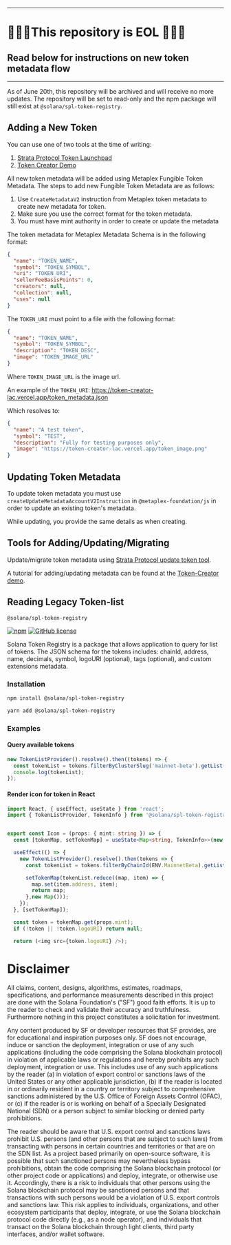 ------
# 🚨🚨🚨This repository is EOL 🚨🚨🚨
## Read below for instructions on new token metadata flow
------

As of June 20th, this repository will be archived and will receive no more updates. The repository will be set to read-only and the npm package will still exist at `@solana/spl-token-registry`.

## Adding a New Token

You can use one of two tools at the time of writing:

1. [Strata Protocol Token Launchpad](https://app.strataprotocol.com/launchpad/manual/new)
2. [Token Creator Demo](https://token-creator-lac.vercel.app/)

All new token metadata will be added using Metaplex Fungible Token Metadata. The steps to add new Fungible Token Metadata are as follows:

1. Use `CreateMetadataV2` instruction from Metaplex token metadata to create new metadata for token.
2. Make sure you use the correct format for the token metadata.
3. You must have mint authority in order to create or update the metadata

The token metadata for Metaplex Metadata Schema is in the following format:

```json
{
  "name": "TOKEN_NAME", 
  "symbol": "TOKEN_SYMBOL",
  "uri": "TOKEN_URI",
  "sellerFeeBasisPoints": 0,
  "creators": null,
  "collection": null,
  "uses": null
}
```

The `TOKEN_URI` must point to a file with the following format:

```json
{
  "name": "TOKEN_NAME",
  "symbol": "TOKEN_SYMBOL",
  "description": "TOKEN_DESC",
  "image": "TOKEN_IMAGE_URL"
}
```

Where `TOKEN_IMAGE_URL` is the image url.

An example of the `TOKEN_URI`: https://token-creator-lac.vercel.app/token_metadata.json

Which resolves to:

```json
{
  "name": "A test token",
  "symbol": "TEST",
  "description": "Fully for testing purposes only",
  "image": "https://token-creator-lac.vercel.app/token_image.png"
}
```

## Updating Token Metadata

To update token metadata you must use `createUpdateMetadataAccountV2Instruction` in `@metaplex-foundation/js` in order to update an existing token's metadata.

While updating, you provide the same details as when creating.

## Tools for Adding/Updating/Migrating

Update/migrate token metadata using [Strata Protocol update token tool](https://app.strataprotocol.com/edit-metadata).

A tutorial for adding/updating metadata can be found at the [Token-Creator demo](https://github.com/jacobcreech/Token-Creator).


## Reading Legacy Token-list

`@solana/spl-token-registry`

[![npm](https://img.shields.io/npm/v/@solana/spl-token-registry)](https://unpkg.com/@solana/spl-token-registry@latest/) [![GitHub license](https://img.shields.io/badge/license-APACHE-blue.svg)](https://github.com/solana-labs/token-list/blob/b3fa86b3fdd9c817139e38641d46c5a892542a52/LICENSE)

Solana Token Registry is a package that allows application to query for list of tokens.
The JSON schema for the tokens includes: chainId, address, name, decimals, symbol, logoURI (optional), tags (optional), and custom extensions metadata.

### Installation

```bash
npm install @solana/spl-token-registry
```

```bash
yarn add @solana/spl-token-registry
```

### Examples

#### Query available tokens

```typescript
new TokenListProvider().resolve().then((tokens) => {
  const tokenList = tokens.filterByClusterSlug('mainnet-beta').getList();
  console.log(tokenList);
});
```

#### Render icon for token in React

```typescript jsx
import React, { useEffect, useState } from 'react';
import { TokenListProvider, TokenInfo } from '@solana/spl-token-registry';


export const Icon = (props: { mint: string }) => {
  const [tokenMap, setTokenMap] = useState<Map<string, TokenInfo>>(new Map());

  useEffect(() => {
    new TokenListProvider().resolve().then(tokens => {
      const tokenList = tokens.filterByChainId(ENV.MainnetBeta).getList();

      setTokenMap(tokenList.reduce((map, item) => {
        map.set(item.address, item);
        return map;
      },new Map()));
    });
  }, [setTokenMap]);

  const token = tokenMap.get(props.mint);
  if (!token || !token.logoURI) return null;

  return (<img src={token.logoURI} />);

```

# Disclaimer

All claims, content, designs, algorithms, estimates, roadmaps,
specifications, and performance measurements described in this project
are done with the Solana Foundation's ("SF") good faith efforts. It is up to
the reader to check and validate their accuracy and truthfulness.
Furthermore nothing in this project constitutes a solicitation for
investment.

Any content produced by SF or developer resources that SF provides, are
for educational and inspiration purposes only. SF does not encourage,
induce or sanction the deployment, integration or use of any such
applications (including the code comprising the Solana blockchain
protocol) in violation of applicable laws or regulations and hereby
prohibits any such deployment, integration or use. This includes use of
any such applications by the reader (a) in violation of export control
or sanctions laws of the United States or any other applicable
jurisdiction, (b) if the reader is located in or ordinarily resident in
a country or territory subject to comprehensive sanctions administered
by the U.S. Office of Foreign Assets Control (OFAC), or (c) if the
reader is or is working on behalf of a Specially Designated National
(SDN) or a person subject to similar blocking or denied party
prohibitions.

The reader should be aware that U.S. export control and sanctions laws
prohibit U.S. persons (and other persons that are subject to such laws)
from transacting with persons in certain countries and territories or
that are on the SDN list. As a project based primarily on open-source
software, it is possible that such sanctioned persons may nevertheless
bypass prohibitions, obtain the code comprising the Solana blockchain
protocol (or other project code or applications) and deploy, integrate,
or otherwise use it. Accordingly, there is a risk to individuals that
other persons using the Solana blockchain protocol may be sanctioned
persons and that transactions with such persons would be a violation of
U.S. export controls and sanctions law. This risk applies to
individuals, organizations, and other ecosystem participants that
deploy, integrate, or use the Solana blockchain protocol code directly
(e.g., as a node operator), and individuals that transact on the Solana
blockchain through light clients, third party interfaces, and/or wallet
software.
